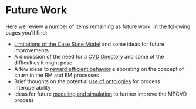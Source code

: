 # Future Work

Here we review a number of items remaining as future work.
In the following pages you'll find:

<div class="grid" markdown>

- [Limitations of the Case State Model](cs_model_limitations.md) and some ideas for future improvements 
- A discussion of the need for a [CVD Directory](cvd_directory.md) and some of the difficulties it
might pose
- A few ideas to [reward efficient behavior](reward_functions.md) elaborating on the concept of churn in the RM and EM processes
- Brief thoughts on the potential [use of ontologies](ontology.md) for process interoperability
- Ideas for future [modeling and simulation](mod_sim.md) to further improve the MPCVD process


</div>